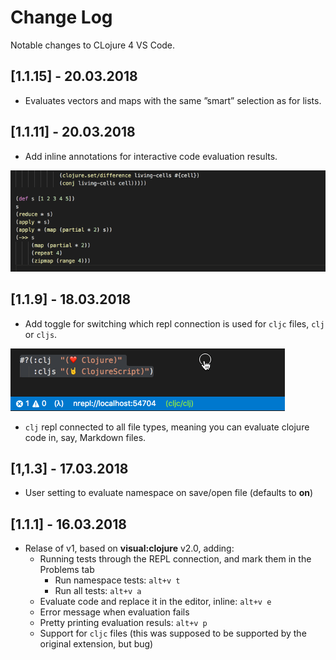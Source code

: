 # Change Log
Notable changes to CLojure 4 VS Code.

## [1.1.15] - 20.03.2018
- Evaluates vectors and maps with the same ”smart” selection as for lists.

## [1.1.11] - 20.03.2018
- Add inline annotations for interactive code evaluation results.

![Annotate clojure code evaluation!](assets/howto/evaluate.gif)

## [1.1.9] - 18.03.2018
- Add toggle for switching which repl connection is used for `cljc` files, `clj` or `cljs`.

![CLJC repl switching](/assets/howto/cljc-clj-cljs.gif)

- `clj` repl connected to all file types, meaning you can evaluate clojure code in, say, Markdown files.


## [1,1.3] - 17.03.2018
- User setting to evaluate namespace on save/open file (defaults to **on**)

## [1.1.1] - 16.03.2018
- Relase of v1, based on **visual:clojure** v2.0, adding:
    - Running tests through the REPL connection, and mark them in the Problems tab
        - Run namespace tests: `alt+v t`
        - Run all tests: `alt+v a`
    - Evaluate code and replace it in the editor, inline: `alt+v e`
    - Error message when evaluation fails
    - Pretty printing evaluation resuls: `alt+v p`
    - Support for `cljc` files (this was supposed to be supported by the original extension, but bug)

